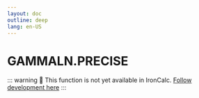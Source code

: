 ```yaml
---
layout: doc
outline: deep
lang: en-US
---
```


# GAMMALN.PRECISE

::: warning
🚧 This function is not yet available in IronCalc.
[Follow development here](https://github.com/ironcalc/IronCalc/labels/Functions)
:::